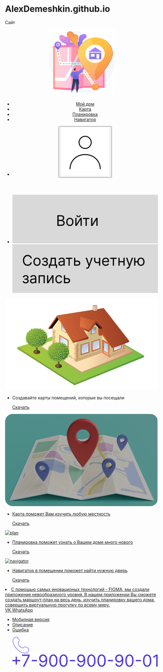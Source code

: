 # AlexDemeshkin.github.io
Сайт
<!DOCTYPE html>
<html lang="en">
<head>
  <meta charset="UTF-8">
  <meta name="viewport" content="width=device-width, initial-scale=1.0">
  <meta http-equiv="X-UA-Compatible" content="ie=edge">
  <title>Document </title>
  <link rel="stylesheet" href="css/reset.css">
  <link rel="stylesheet" href="css/style.css">
</head>
<body>
  <header class="header">
    <div class="container">
      <div class="header__inner">
        <a href="" class="logo">
          <img src="img/logo.svg" alt="logo1">
        </a>
        <nav class="menu">
          <ul class="menu__list">
            <li class="menu__item">
             <a href="#picture1" class="menu__link">
                Мой дом
              </a>
            </li>
            <li class ="menu__item">
            <a href="#picture2" class="menu__link">
              Карта
            </a>
            </li>
            <li class="menu__item">
             <a href="#picture3" class="menu__link">
                Планировка
              </a>
            </li>
            <li class="menu__item">
              <a href="#picture4" class="menu__link">
                Навигатор
              </a>
            </li>
          </ul>
        </nav>
        <ul class="user__actions">
          <li class="item">
            <button class="user__btn">
              <img src="img/user.svg" alt="user">
            </button>
          </li>
        </ul>
      </div>
    </div>
  </header>

  <action class="action">
    <div class="container0">
      <div class="menu__log">
        <nav class="log__actions">
          <ul class="log__list">
            <li class="log__item">
              <a href="file:///C:/Users/hp%20pc/OneDrive/Рабочий%20стол/Макет/Вход.html" class="in">
                <img src="img/in.svg" alt="">
              </a>
              <a href="file:///C:/Users/hp%20pc/OneDrive/Рабочий%20стол/Макет/РЕГЕСТРАЦИЯ.html" class="login">
                <img src="img/login.svg" alt="login">
              </a>
            </li>
          </ul>
        </nav>
      </div>
    </div>
  </action>

  <main class="main">
    <div class="container1">
      <div class="firstpart">
        <a href="img/myhome.svg" id="picture1">
          <img src="img/myhome.svg" alt="myhome">
        </a>
        <nav class="information1">
          <ul class="information1__list">
            <li class="information1__item">
              <a  class="information1__link">
                Создавайте карты помещений, которые вы посещали
              </a>
            </li>
          </ul>
        </nav>
          <ul class="information1__item">
              <a href="file:///C:/Users/hp%20pc/OneDrive/Рабочий%20стол/РПИ%20САЙТ/Макет/СКАЧАТЬ.html" class="information1__link1">
                  Скачать
              </a>
          </ul>
      </div>
        <div class="secondpart">
          <a href="img/map.svg" id="picture2">
            <img src="img/map.svg" alt="map">
          </a>
            <nav class="information2">
              <ul class="information2__list">
                <li class="information2__item">
                  <a href="" class="information2__link">
                    Карта поможет Вам изучить любую местность
                  </a>
                </li>
              </ul>
            </nav>
          <ul class="information2__item">
            <a href="" class="information2__link">
              Скачать
            </a>
          </ul>
        </div>
      <div class="thirdpart">
        <a href="img/plan.svg" id="picture3">
          <img src="img/plan.svg" alt="plan">
        </a>
          <nav class="information3">
            <ul class="information3__list">
              <li class="information3__item">
                <a href="" class="information3__link">
                  Планировка поможет узнать о Вашем доме много нового
                </a>
              </li>
            </ul>
          </nav>
        <ul class="information3__item">
          <a href="" class="information3__link">
            Скачать
          </a>
        </ul>
      </div>
      <div class="fourthpart">
        <a href="img/navigator.svg" id="picture4">
          <img src="img/navigator.svg" alt="navigator">
        </a>
        <nav class="information4">
          <ul class="information4__list">
            <li class="information4__item">
              <a href="" class="information4__link">
                Навигатор в помещении поможет найти нужную дверь
              </a>
            </li>
          </ul>
        </nav>
        <ul class="information1__item">
          <a href="" class="information4__link">
            Скачать
          </a>
        </ul>
      </div>
    </div>
  </main>

  <read class="read">
    <div class="container2">
      <li class="read__text">
        <a href="" class="information4__link">
          С помощью самых иновационых технологий - FIGMA, мы создали приложение невообразиvого уровня. 
          В нашем приложении Вы сможете создать маршрут-план на весь день, изучить планировку вашего дома, совершить виртуальную прогулку по всему миру.        </a>
      </li>
    </div>
  </read>

  <end class="end">
    <div class="contauner3">
      <div class="end__inner">
        <div class="end__icon">
          <a href="" class="VK">
            VK
          </a>
          <a href="" class="Wats`Up">
            WhatsApp
          </a>
        </div>
          <nav class="end__menu">
            <ul class="end__menu__list">
              <li class="end__menu__link">
                <a href="" class="mobile__link">
                    Мобилная версия
                </a>
              </li>
              <li class="end__menu__link">
                <a href="" class="mobile__link">
                  Описание
                </a>
              </li>
              <li class="end__menu__link">
                <a href="" class="mobile__link">
                  Ошибка
                </a>
              </li>
            </ul>
          </nav>       
        <ul class="end__contact__list">
          <il class="end__contact__link">
            <a href="" class="phone">
              <img src="img/telephone.png" alt="phone">
            </a>
          <il class="end__contact__link">
            <a href="" class="number">
              <img src="img/number.svg" alt="number">
             </a>
          </il>
        </ul>
    </div>
  </end>

</body>
</html>

